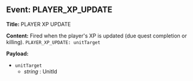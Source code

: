 ## Event: PLAYER_XP_UPDATE

**Title:** PLAYER XP UPDATE

**Content:**
Fired when the player's XP is updated (due quest completion or killing).
`PLAYER_XP_UPDATE: unitTarget`

**Payload:**
- `unitTarget`
  - *string* : UnitId